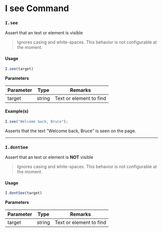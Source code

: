 # I see Command

### `I.see` <a href="#isee" id="isee"></a>

Assert that an text or element is visible

> Ignores casing and white-spaces. This behavior is not configurable at the moment.

#### Usage <a href="#usage" id="usage"></a>

```javascript
I.see(target)
```

**Parameters**

| Parameter | Type   | Remarks                 |
| --------- | ------ | ----------------------- |
| target    | string | Text or element to find |

#### Example(s) <a href="#examples" id="examples"></a>

```javascript
I.see("Welcome back, Bruce");
```

Asserts that the text "Welcome back, Bruce" is seen on the page.

***

### `I.dontSee` <a href="#idontsee" id="idontsee"></a>

Assert that an text or element is **NOT** visible

> Ignores casing and white-spaces. This behavior is not configurable at the moment.

#### Usage <a href="#usage" id="usage"></a>

```javascript
I.dontSee(target)
```

**Parameters**

| Parameter | Type   | Remarks                 |
| --------- | ------ | ----------------------- |
| target    | string | Text or element to find |
